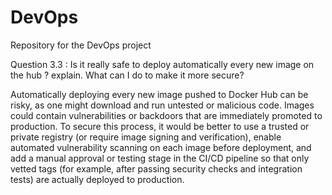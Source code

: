 # DevOps
Repository for the  DevOps project

Question 3.3 : Is it really safe to deploy automatically every new image on the hub ? explain. What can I do to make it more secure?

Automatically deploying every new image pushed to Docker Hub can be risky, as one might download and run untested or malicious code. Images could contain vulnerabilities or backdoors that are immediately promoted to production. To secure this process, it would be better to use a trusted or private registry (or require image signing and verification), enable automated vulnerability scanning on each image before deployment, and add a manual approval or testing stage in the CI/CD pipeline so that only vetted tags (for example, after passing security checks and integration tests) are actually deployed to production.